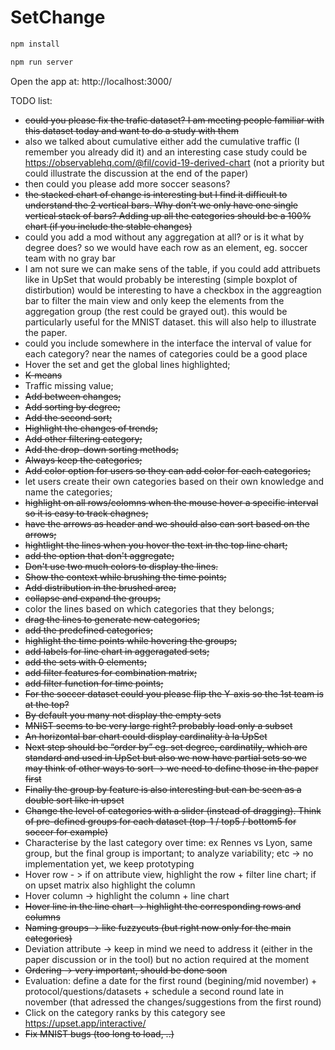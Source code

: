 # SetChange

```javascript
npm install

npm run server
```

Open the app at: http://localhost:3000/


TODO list:
- ~~could you please fix the trafic dataset? I am meeting people familiar with this dataset today and want to do a study with them~~
- also we talked about cumulative either add the cumulative traffic (I remember you already did it) and an interesting case study could be https://observablehq.com/@fil/covid-19-derived-chart (not a priority but could illustrate the discussion at the end of the paper)
- then could you please add more soccer seasons?
- ~~the stacked chart of change is interesting but I find it difficult to understand the 2 vertical bars. Why don’t we only have one single vertical stack of bars? Adding up all the categories should be a 100% chart (if you include the stable changes)~~
- could you add a mod without any aggregation at all? or is it what by degree does? so we would have each row as an element, eg. soccer team with no gray bar
- I am not sure we can make sens of the table, if you could add attribuets like in UpSet that would probably be interesting (simple boxplot of distirbution)
would be interesting to have a checkbox in the aggreagtion bar to filter the main view and only keep the elements from the aggregation group (the rest could be grayed out). this would be particularly useful for the MNIST dataset. this will also help to illustrate the paper.
- could you include somewhere in the interface the interval of value for each category? near the names of categories could be a good place
- Hover the set and get the global lines highlighted;
- ~~K-means~~
- Traffic missing value;
- ~~Add between changes;~~
- ~~Add sorting by degree;~~
- ~~Add the second sort;~~
- ~~Highlight the changes of trends;~~
- ~~Add other filtering category;~~
- ~~Add the drop-down sorting methods;~~
- ~~Always keep the categories;~~
- ~~Add color option for users so they can add color for each categories;~~
- let users create their own categories based on their own knowledge and name the categories;
- ~~highlight on all rows/colomns when the mouse hover a specific interval so it is easy to track  chagnes;~~
- ~~have the arrows as header and we should also can sort based on the arrows;~~
- ~~hightlight the lines when you hover the text in the top line chart;~~
- ~~add the option that don't aggregate;~~
- ~~Don't use two much colors to display the lines.~~
- ~~Show the context while brushing the time points;~~
- ~~Add distribution in the brushed area;~~
- ~~collapse and expand the groups;~~
- color the lines based on which categories that they belongs;
- ~~drag the lines to generate new categories;~~
- ~~add the predefined categories;~~
- ~~highlight the time points while hovering the groups;~~
- ~~add labels for line chart in aggeragated sets;~~
- ~~add the sets with 0 elements;~~
- ~~add filter features for combination matrix;~~
- ~~add filter function for time points;~~
- ~~For the soccer dataset could you please flip the Y-axis so the 1st team is at the top?~~
- ~~By default you many not display the empty sets~~
- ~~MNIST seems to be very large right? probably load only a subset~~
- ~~An horizontal bar chart could display cardinality à la UpSet~~
- ~~Next step should be “order by” eg. set degree, cardinatily, which are standard and used in UpSet but also we now have partial sets so we may think of other ways to sort -> we need to define those in the paper first~~
- ~~Finally the group by feature is also interesting but can be seen as a double sort like in upset~~
- ~~Change the level of categories with a slider (instead of dragging). Think of pre-defined groups for each dataset (top-1 / top5 / bottom5 for soccer for example)~~
- Characterise by the last category over time: ex Rennes vs Lyon, same group, but the final group is important; to analyze variability; etc -> no implementation yet, we keep prototyping
- Hover row - > if on attribute view, highlight the row + filter line chart; if on upset matrix also highlight the column
- Hover column -> highlight the column + line chart
- ~~Hover line in the line chart -> highlight the corresponding rows and columns~~
- ~~Naming groups -> like fuzzycuts (but right now only for the main categories)~~
- Deviation attribute -> keep in mind we need to address it (either in the paper discussion or in the tool) but no action required at the moment
- ~~Ordering -> very important, should be done soon~~
- Evaluation: define a date for the first round (begining/mid november) + protocol/questions/datasets + schedule a second round late in november (that adressed the changes/suggestions from the first round)
- Click on the category ranks by this category see https://upset.app/interactive/
- ~~Fix MNIST bugs (too long to load, ..)~~